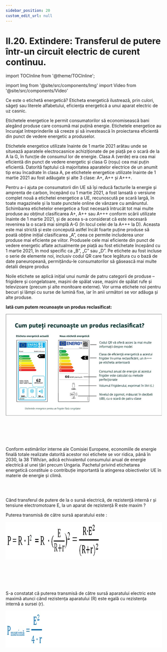 ```yaml
---
sidebar_position: 20
custom_edit_url: null
---
```


# II.20. Extindere: Transferul de putere într-un circuit electric de curent continuu.



import TOCInline from '@theme/TOCInline';

<TOCInline toc={toc} />



import Img from '@site/src/components/Img'
import Video from '@site/src/components/Video'




Ce este o etichetă energetică?
Eticheta energetică ilustrează, prin culori, săgeți sau literele alfabetului, eficiența energetică a unui aparat electric de uz casnic.

Etichetele energetice le permit consumatorilor să economisească bani alegând produse care consumă mai puțină energie. Etichetele energetice au încurajat întreprinderile să creeze și să investească în proiectarea eficientă din punct de vedere energetic a produselor.

Etichetele energetice utilizate înainte de 1 martie 2021 arătau unde se situează aparatele electrocasnice achiziționate de pe piață pe o scară de la A la G, în funcție de consumul lor de energie. Clasa A (verde) era cea mai eficientă din punct de vedere energetic și clasa G (roșu) cea mai puțin eficientă. Datorită faptului că majoritatea aparatelor electrice de un anumit tip erau încadrate în clasa A, pe etichetele energetice utilizate înainte de 1 martie 2021 au fost adăugate și alte 3 clase: A+, A++ și A+++.

Pentru a-i ajuta pe consumatorii din UE să își reducă facturile la energie și amprenta de carbon, începând cu 1 martie 2021, a fost lansată o versiune complet nouă a etichetei energetice a UE, recunoscută pe scară largă, în toate magazinele și la toate punctele online de vânzare cu amănuntul. Schimbarea etichetelor energetice a fost necesară întrucât tot mai multe produse au obținut clasificarea A+, A++ sau A+++ conform scării utilizate înainte de 1 martie 2021, și de aceea s-a considerat că este necesară revenirea la o scară mai simplă A-G (în locul celei de la A+++ la D). Aceasta este mai strictă și este concepută astfel încât foarte puține produse să poată obține inițial clasificarea „A”, ceea ce permite includerea unor produse mai eficiente pe viitor. Produsele cele mai eficiente din punct de vedere energetic aflate actualmente pe piață au fost etichetate începând cu 1 martie 2021, în mod specific ca „B”, „C” sau „D”. Pe etichete au fost incluse o serie de elemente noi, inclusiv codul QR care face legătura cu o bază de date paneuropeană, permițându-le consumatorilor să găsească mai multe detalii despre produs

Noile etichete se aplică inițial unui număr de patru categorii de produse – frigidere și congelatoare, mașini de spălat vase, mașini de spălat rufe și televizoare (precum și alte monitoare externe). Vor urma etichete noi pentru becuri și lămpi cu surse de lumină fixe, iar în anii următori se vor adăuga și alte produse.


**Iată cum putem recunoaște un produs reclasificat:**



<Img className="img-responsive4" src="fizica/clasa8/capitolul2/2_2_16_Poza1_EtichetaEnergetica_vers3.jpg" lazy={false} />

<br></br>
<br></br>


Conform estimărilor interne ale Comisiei Europene, economiile de energie finală totale realizate datorită acestor noi etichete se vor ridica, până în 2030, la 38 TWh/an, adică echivalentul consumului anual de energie electrică al unei țări precum Ungaria. Pachetul privind etichetarea energetică constituie o contribuție importantă la atingerea obiectivelor UE în materie de energie și climă.


<br></br>


Când transferul de putere de la o sursă electrică, de rezistență internă r și tensiune electromotoare E, la un aparat de rezistență R este maxim ?

Puterea transmisă de către sursă aparatului este :

<Img className="img-responsive4" src="fizica/clasa8/capitolul2/2_2_16_Poza2_FormulaPuteriiUnuiAparat_vers2.jpg" width="1000" height="122" />

<br></br>
<br></br>





<div class="alert alert--primary" role="alert">

S-a constatat că puterea transmisă de către sursă aparatului electric este maximă atunci când rezistența aparatului (R) este egală cu rezistența internă a sursei (r).

<Img className="img-responsive4" src="fizica/clasa8/capitolul2/2_2_16_Poza3_FormulaPuteriiMaxime_vers2.jpg" width="1000" height="119"/>


</div>






